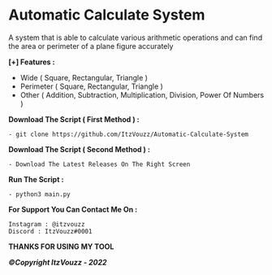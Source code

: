 # Automatic Calculate System
A system that is able to calculate various arithmetic operations and can find the area or perimeter of a plane figure accurately



**[+] Features :**
- Wide ( Square, Rectangular, Triangle )
- Perimeter ( Square, Rectangular, Triangle )
- Other ( Addition, Subtraction, Multiplication, Division, Power Of Numbers )

**Download The Script ( First Method ) :**
```
- git clone https://github.com/ItzVouzz/Automatic-Calculate-System
```
**Download The Script ( Second Method ) :**
```
- Download The Latest Releases On The Right Screen
```
**Run The Script :**
```
- python3 main.py
```
**For Support You Can Contact Me On :**
```
Instagram : @itzvouzz
Discord : ItzVouzz#0001
```
**THANKS FOR USING MY TOOL**

_**©Copyright ItzVouzz - 2022**_

